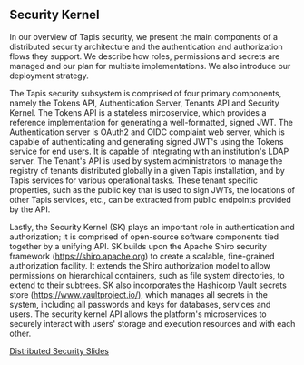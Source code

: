 ## Security Kernel

In our overview of Tapis security, we present the main components of a distributed security architecture and the authentication and authorization flows they support.  We describe how roles, permissions and secrets are managed and our plan for multisite implementations.  We also introduce our deployment strategy.<br/>

The Tapis security subsystem is comprised of four primary components, namely the Tokens API, Authentication Server, Tenants API and Security Kernel.  The Tokens API is a stateless mircoservice, which provides a reference implementation for generating a well-formatted, signed JWT. The Authentication server is OAuth2 and OIDC complaint web server, which is capable of authenticating and generating signed JWT's using the Tokens service for end users. It is capable of integrating with an institution's LDAP server. The Tenant's API is used by system administrators to manage the registry of tenants distributed globally in a given Tapis installation, and by Tapis services for various operational tasks. These tenant specific properties, such as the public key that is used to sign JWTs, the locations of other Tapis services, etc., can be extracted from public endpoints provided by the API. <br/>

Lastly, the Security Kernel (SK) plays an important role in authentication and authorization; it is comprised of open-source software components tied together by a unifying API. SK builds upon the Apache Shiro security framework (https://shiro.apache.org) to create a scalable, fine-grained authorization facility.  It extends the Shiro authorization model to allow permissions on hierarchical containers, such as file system directories, to extend to their subtrees. SK also incorporates the Hashicorp Vault secrets store (https://www.vaultproject.io/), which manages all secrets in the system, including all passwords and keys for databases, services and users. The security kernel API allows the platform's microservices to securely interact with users' storage and execution resources and with each other. <br/>

[Distributed Security Slides](https://docs.google.com/presentation/d/1BJOFLRjurYtaeAC7BoJIT6KqDPdFkkuuRuc7YptPvp4/edit?usp=sharing)
